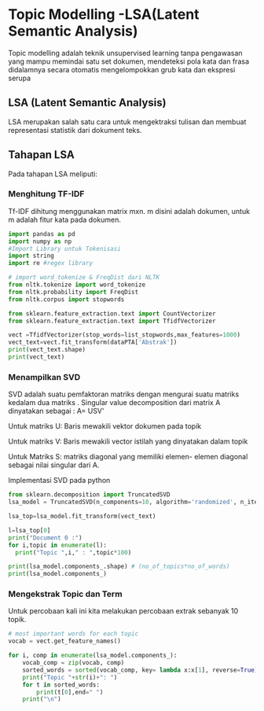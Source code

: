 # Topic Modelling -LSA(Latent Semantic Analysis)

Topic modelling adalah teknik unsupervised learning tanpa pengawasan yang mampu memindai satu set dokumen, mendeteksi pola kata dan frasa didalamnya secara otomatis mengelompokkan grub kata dan ekspresi serupa

## LSA (Latent Semantic Analysis)

LSA merupakan salah satu cara untuk mengektraksi tulisan dan membuat representasi statistik dari dokument teks. 

## Tahapan LSA

Pada tahapan LSA meliputi:

### Menghitung TF-IDF

Tf-IDF dihitung menggunakan matrix mxn. m disini adalah dokumen, untuk m adalah fitur kata pada dokumen. 

```python
import pandas as pd
import numpy as np
#Import Library untuk Tokenisasi
import string 
import re #regex library

# import word_tokenize & FreqDist dari NLTK
from nltk.tokenize import word_tokenize 
from nltk.probability import FreqDist
from nltk.corpus import stopwords

from sklearn.feature_extraction.text import CountVectorizer
from sklearn.feature_extraction.text import TfidfVectorizer
```

```python
vect =TfidfVectorizer(stop_words=list_stopwords,max_features=1000) 
vect_text=vect.fit_transform(dataPTA['Abstrak'])
print(vect_text.shape)
print(vect_text)
```

### Menampilkan SVD

SVD adalah suatu pemfaktoran matriks dengan mengurai suatu matriks kedalam dua matriks . Singular value decomposition dari matrix A dinyatakan sebagai : A= USV'

Untuk matriks U: Baris mewakili vektor dokumen pada topik

Untuk matriks V: Baris mewakili vector istilah yang dinyatakan dalam topik

Untuk Matriks S: matriks diagonal yang memiliki elemen- elemen diagonal sebagai nilai singular dari A.

Implementasi SVD pada python

```python
from sklearn.decomposition import TruncatedSVD
lsa_model = TruncatedSVD(n_components=10, algorithm='randomized', n_iter=10, random_state=42)

lsa_top=lsa_model.fit_transform(vect_text)
```

```python
l=lsa_top[0]
print("Document 0 :")
for i,topic in enumerate(l):
  print("Topic ",i," : ",topic*100)
```

```python
print(lsa_model.components_.shape) # (no_of_topics*no_of_words)
print(lsa_model.components_)
```

### Mengekstrak Topic dan Term

Untuk percobaan kali ini kita melakukan percobaan extrak sebanyak 10 topik.

```python
# most important words for each topic
vocab = vect.get_feature_names()

for i, comp in enumerate(lsa_model.components_):
    vocab_comp = zip(vocab, comp)
    sorted_words = sorted(vocab_comp, key= lambda x:x[1], reverse=True)[:10]
    print("Topic "+str(i)+": ")
    for t in sorted_words:
        print(t[0],end=" ")
    print("\n")
```

